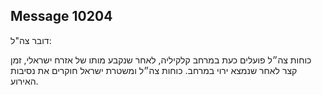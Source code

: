## Message 10204

דובר צה"ל:

כוחות צה״ל פועלים כעת במרחב קלקיליה, לאחר שנקבע מותו של אזרח ישראלי, זמן קצר לאחר שנמצא ירוי במרחב. 
כוחות צה״ל ומשטרת ישראל חוקרים את נסיבות האירוע.

